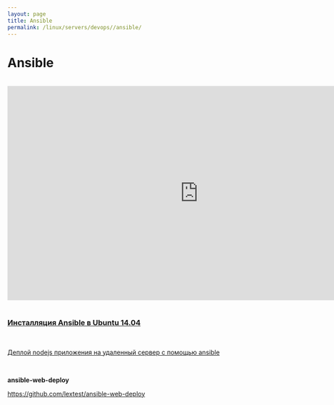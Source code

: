```yaml
---
layout: page
title: Ansible
permalink: /linux/servers/devops//ansible/
---
```


# Ansible

<br/>

<div align="center">
    <iframe width="853" height="480" src="https://www.youtube.com/embed/iVWmbStE1MM" frameborder="0" allowfullscreen></iframe>
</div>

<br/>

### [Инсталляция Ansible в Ubuntu 14.04](/linux/servers/devops//ansible/installation/)

<br/>

[Деплой nodejs приложения на удаленный сервер с помощью ansible](/linux/servers/virtual/vagrant/deploy-node-app-by-ansible/)

<br/>

**ansible-web-deploy**

https://github.com/lextest/ansible-web-deploy
